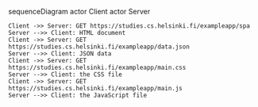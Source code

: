 sequenceDiagram
    actor Client
    actor Server

    Client ->> Server: GET https://studies.cs.helsinki.fi/exampleapp/spa
    Server -->> Client: HTML document
    Client ->> Server: GET https://studies.cs.helsinki.fi/exampleapp/data.json
    Server -->> Client: JSON data
    Client ->> Server: GET https://studies.cs.helsinki.fi/exampleapp/main.css
    Server -->> Client: the CSS file
    Client ->> Server: GET https://studies.cs.helsinki.fi/exampleapp/main.js
    Server -->> Client: the JavaScript file
    
